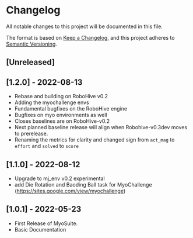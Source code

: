 # Changelog
All notable changes to this project will be documented in this file.

The format is based on [Keep a Changelog](https://keepachangelog.com/en/1.0.0/),
and this project adheres to [Semantic Versioning](https://semver.org/spec/v2.0.0.html).

## [Unreleased]

## [1.2.0] - 2022-08-13
- Rebase and building on RoboHive v0.2
- Adding the myochallenge envs
- Fundamental bugfixes on the RoboHive engine
- Bugfixes on myo environments as well
- Closes baselines are on RoboHive-v0.2
- Next planned baseline release will align when Robohive-v0.3dev moves to prerelease.
- Renaming the metrics for clarity and changed sign from `act_mag` to `effort` and `solved` to `score`

## [1.1.0] - 2022-08-12
- Upgrade to mj_env v0.2 experimental
- add Die Rotation and Baoding Ball task for MyoChallenge (https://sites.google.com/view/myochallenge)

## [1.0.1] - 2022-05-23
- First Release of MyoSuite.
- Basic Documentation

